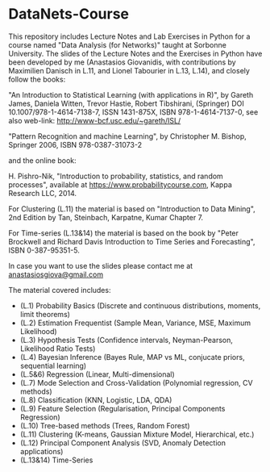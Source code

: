 # DataNets-Course
This repository includes Lecture Notes and Lab Exercises in Python for a course named "Data Analysis (for Networks)" taught at Sorbonne University. 
The slides of the Lecture Notes and the Exercises in Python have been developed by me (Anastasios Giovanidis, with contributions by Maximilien Danisch in L.11, and Lionel Tabourier in L.13, L.14), and closely follow the books:

"An Introduction to Statistical Learning (with applications in R)", by Gareth James, Daniela Witten, Trevor Hastie, Robert Tibshirani, (Springer) DOI 10.1007/978-1-4614-7138-7, ISSN 1431-875X, ISBN 978-1-4614-7137-0, see also web-link: http://www-bcf.usc.edu/~gareth/ISL/

"Pattern Recognition and machine Learning", by Christopher M. Bishop, Springer 2006, ISBN 978-0387-31073-2

and the online book:

H. Pishro-Nik, "Introduction to probability, statistics, and random processes", available at https://www.probabilitycourse.com, Kappa Research LLC, 2014.

For Clustering (L.11) the material is based on "Introduction to Data Mining", 2nd Edition by Tan, Steinbach, Karpatne, Kumar Chapter 7.

For Time-series (L.13&14) the material is based on the book by "Peter Brockwell and Richard Davis
Introduction to Time Series and Forecasting", ISBN 0-387-95351-5.

In case you want to use the slides please contact me at anastasiosgiova@gmail.com

The material covered includes:
- (L.1) Probability Basics (Discrete and continuous distributions, moments, limit theorems)
- (L.2) Estimation Frequentist (Sample Mean, Variance, MSE, Maximum Likelihood)
- (L.3) Hypothesis Tests (Confidence intervals, Neyman-Pearson, Likelihood Ratio Tests)
- (L.4) Bayesian Inference (Bayes Rule, MAP vs ML, conjucate priors, sequential learning)
- (L.5&6) Regression (Linear, Multi-dimensional)
- (L.7) Mode Selection and Cross-Validation (Polynomial regression, CV methods)
- (L.8) Classification (KNN, Logistic, LDA, QDA)
- (L.9) Feature Selection (Regularisation, Principal Components Regression)
- (L.10) Tree-based methods (Trees, Random Forest)
- (L.11) Clustering (K-means, Gaussian Mixture Model, Hierarchical, etc.)
- (L.12) Principal Component Analysis (SVD, Anomaly Detection applications)
- (L.13&14) Time-Series
